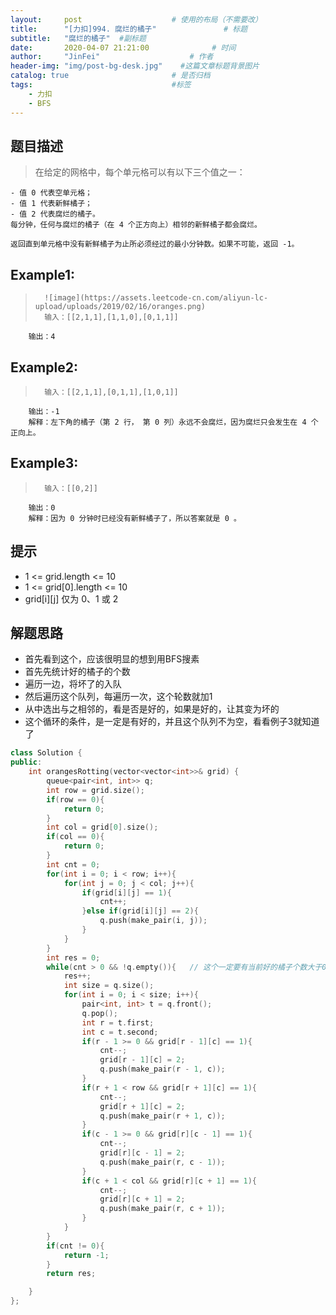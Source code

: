 ```yaml
---
layout:     post                    # 使用的布局（不需要改） 
title:      "[力扣]994. 腐烂的橘子"               # 标题  
subtitle:   "腐烂的橘子"  #副标题 
date:       2020-04-07 21:21:00              # 时间 
author:     "JinFei"                    # 作者 
header-img: "img/post-bg-desk.jpg"    #这篇文章标题背景图片 
catalog: true                       # 是否归档 
tags:                               #标签     
    - 力扣
    - BFS
---
```


## 题目描述
>   在给定的网格中，每个单元格可以有以下三个值之一：

    - 值 0 代表空单元格；
    - 值 1 代表新鲜橘子；
    - 值 2 代表腐烂的橘子。
    每分钟，任何与腐烂的橘子（在 4 个正方向上）相邻的新鲜橘子都会腐烂。

    返回直到单元格中没有新鲜橘子为止所必须经过的最小分钟数。如果不可能，返回 -1。

    
## Example1:
 
>       ![image](https://assets.leetcode-cn.com/aliyun-lc-upload/uploads/2019/02/16/oranges.png)
>       输入：[[2,1,1],[1,1,0],[0,1,1]]
        输出：4

## Example2:
 
>       输入：[[2,1,1],[0,1,1],[1,0,1]]
        输出：-1
        解释：左下角的橘子（第 2 行， 第 0 列）永远不会腐烂，因为腐烂只会发生在 4 个正向上。


## Example3:
 
>       输入：[[0,2]]
        输出：0
        解释：因为 0 分钟时已经没有新鲜橘子了，所以答案就是 0 。


## 提示
- 1 <= grid.length <= 10
- 1 <= grid[0].length <= 10
- grid[i][j] 仅为 0、1 或 2


## 解题思路
- 首先看到这个，应该很明显的想到用BFS搜素
- 首先先统计好的橘子的个数
- 遍历一边，将坏了的入队
- 然后遍历这个队列，每遍历一次，这个轮数就加1
- 从中选出与之相邻的，看是否是好的，如果是好的，让其变为坏的
- 这个循环的条件，是一定是有好的，并且这个队列不为空，看看例子3就知道了

```C++
class Solution {
public:
    int orangesRotting(vector<vector<int>>& grid) {
        queue<pair<int, int>> q;
        int row = grid.size();
        if(row == 0){
            return 0;
        }
        int col = grid[0].size();
        if(col == 0){
            return 0;
        }
        int cnt = 0;
        for(int i = 0; i < row; i++){
            for(int j = 0; j < col; j++){
                if(grid[i][j] == 1){
                    cnt++;
                }else if(grid[i][j] == 2){
                    q.push(make_pair(i, j));
                }
            }
        }
        int res = 0;
        while(cnt > 0 && !q.empty()){   // 这个一定要有当前好的橘子个数大于0
            res++;
            int size = q.size();
            for(int i = 0; i < size; i++){
                pair<int, int> t = q.front();
                q.pop();
                int r = t.first;
                int c = t.second;
                if(r - 1 >= 0 && grid[r - 1][c] == 1){
                    cnt--;
                    grid[r - 1][c] = 2;
                    q.push(make_pair(r - 1, c));
                }
                if(r + 1 < row && grid[r + 1][c] == 1){
                    cnt--;
                    grid[r + 1][c] = 2;
                    q.push(make_pair(r + 1, c));
                }
                if(c - 1 >= 0 && grid[r][c - 1] == 1){
                    cnt--;
                    grid[r][c - 1] = 2;
                    q.push(make_pair(r, c - 1));
                }
                if(c + 1 < col && grid[r][c + 1] == 1){
                    cnt--;
                    grid[r][c + 1] = 2;
                    q.push(make_pair(r, c + 1));
                }
            }
        }
        if(cnt != 0){
            return -1;
        }
        return res;

    }
};
```
